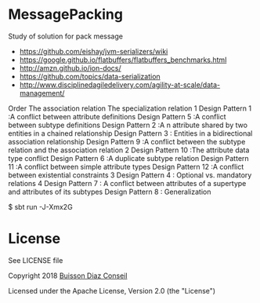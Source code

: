 # MessagePacking
Study of solution for pack message

- https://github.com/eishay/jvm-serializers/wiki
- https://google.github.io/flatbuffers/flatbuffers_benchmarks.html
- http://amzn.github.io/ion-docs/
- https://github.com/topics/data-serialization
- http://www.disciplinedagiledelivery.com/agility-at-scale/data-management/

Order The association relation The specialization relation
1 Design Pattern 1 :A conflict between attribute definitions
  Design Pattern 5 :A conflict between subtype definitions
  Design Pattern 2 :A n attribute shared by two entities in a chained relationship
  Design Pattern 3 : Entities in a bidirectional association relationship
  Design Pattern 9 :A conflict between the subtype relation and the association relation
2 Design Pattern 10 :The attribute data type conflict
  Design Pattern 6 :A duplicate subtype relation
  Design Pattern 11 :A conflict between simple attribute types
  Design Pattern 12 :A conflict between existential constraints
3 Design Pattern 4 : Optional vs. mandatory relations
4 Design Pattern 7 : A conflict between attributes of a supertype and attributes of its subtypes
  Design Pattern 8 : Generalization

$ sbt run -J-Xmx2G


# License
See LICENSE file

Copyright 2018 [Buisson Diaz Conseil](http://www.buissondiaz.com)
 
Licensed under the Apache License, Version 2.0 (the "License")
